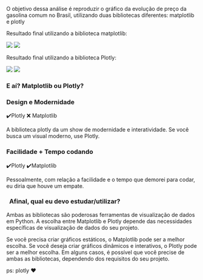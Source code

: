 O objetivo dessa análise é reproduzir o gráfico da evolução de preço da gasolina comum no Brasil, utilizando duas bibliotecas diferentes: matplotlib e plotly


Resultado final utilizando a biblioteca matplotlib:

<img src="https://i.imgur.com/5x1a7Mq.png" />  


<img src="https://i.imgur.com/DwynTbk.png" />  


Resultado final utilizando a biblioteca Plotly:

<img src="https://i.imgur.com/5cmgnrR.png" />  

<img src="https://i.imgur.com/RzRUtpY.png" />  


<h3>E aí? Matplotlib ou Plotly?</h3>

<h3>Design e Modernidade </h3>
 
✔️Plotly
❌ Matplotlib

A biblioteca plotly da um show de modernidade e interatividade. Se você busca um visual moderno, use Plotly.

<h3>Facilidade + Tempo codando </h3>
 
✔️Plotly
✔️Matplotlib

Pessoalmente, com relação a facilidade e o tempo que demorei para codar, eu diria que houve um empate. 

<h3> &nbsp; Afinal, qual eu devo estudar/utilizar? </h3>

Ambas as bibliotecas são poderosas ferramentas de visualização de dados em Python. 
A escolha entre Matplotlib e Plotly depende das necessidades específicas de visualização de dados do seu projeto.

Se você precisa criar gráficos estáticos, o Matplotlib pode ser a melhor escolha. 
Se você deseja criar gráficos dinâmicos e interativos, o Plotly pode ser a melhor escolha.
Em alguns casos, é possível que você precise de ambas as bibliotecas, dependendo dos requisitos do seu projeto.

ps: plotly ❤️
